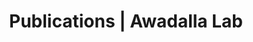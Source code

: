 ---
title: Publications | Awadalla Lab
permalink: /publications/
published: false
isPublic_b: true

publicationType_txt: journal
title_txt: "An integrated map of genetic variation from 1,092 human genomes."
pmid_tl: "23128226"
publishDate_tdt: "2012-11-01T07:23:33.000Z"
journalTitle_txt: "Nature"
volume_tl: "491"
issue_tl: "7422"
doi_txt: "10.1038/nature11632"
authors_list: 
  - author_txt: "1000 Genomes Project Consortium."
  - author_txt: "Abecasis GR"
  - author_txt: "Auton A"
  - author_txt: "Brooks LD"
  - author_txt: "DePristo MA"
  - author_txt: "Durbin RM"
  - author_txt: "Handsaker RE"
  - author_txt: "Kang HM"
  - author_txt: "Marth GT"
  - author_txt: "McVean GA"
---